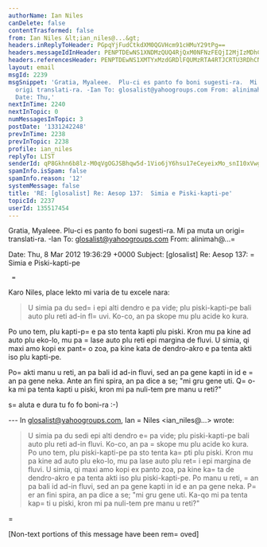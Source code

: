 ```yaml
---
authorName: Ian Niles
canDelete: false
contentTrasformed: false
from: Ian Niles &lt;ian_niles@...&gt;
headers.inReplyToHeader: PGpqYjFudCtkdXM0QGVHcm91cHMuY29tPg==
headers.messageIdInHeader: PENPTDEwNS1XNDMzQUQ4RjQxM0NFNzFEQjI2MjIzMDhCNTcwQHBoeC5nYmw+
headers.referencesHeader: PENPTDEwNS1XMTYxMzdGRDlFQUMzRTA4RTJCRTU3RDhCNTYwQHBoeC5nYmw+LDxqamIxbnQrZHVzNEBlR3JvdXBzLmNvbT4=
layout: email
msgId: 2239
msgSnippet: 'Gratia, Myaleee.  Plu-ci es panto fo boni sugesti-ra.  Mi pa muta un
  origi translati-ra. -Ian To: glosalist@yahoogroups.com From: alinimah@yahoo.com
  Date: Thu,'
nextInTime: 2240
nextInTopic: 0
numMessagesInTopic: 3
postDate: '1331242248'
prevInTime: 2238
prevInTopic: 2238
profile: ian_niles
replyTo: LIST
senderId: qP8Gkhn6b8lz-M0qVgOGJSBhqw5d-1Vio6jY6hsu17eCeyeixMo_snI10xVwgyEusBcPAlSB1_tDK6D4kww1T_q2EWFonTSZ
spamInfo.isSpam: false
spamInfo.reason: '12'
systemMessage: false
title: 'RE: [glosalist] Re: Aesop 137:  Simia e Piski-kapti-pe'
topicId: 2237
userId: 135517454
---
```



Gratia, Myaleee.  Plu-ci es panto fo boni sugesti-ra.  Mi pa muta un origi=
 translati-ra. -Ian
 To: glosalist@yahoogroups.com
From: alinimah@...=

Date: Thu, 8 Mar 2012 19:36:29 +0000
Subject: [glosalist] Re: Aesop 137:  =
Simia e Piski-kapti-pe


















 



  


    
      
      
     =
 Karo Niles, place lekto mi varia de tu excele nara:



> U simia pa du sed=
i epi alti dendro e pa vide; plu piski-kapti-pe bali auto plu reti ad-in fl=
uvi.  Ko-co, an pa skope mu plu acide ko kura.  



Po uno tem, plu kapti-p=
e pa sto tenta kapti plu piski.  Kron mu pa kine ad auto plu eko-lo, mu pa =
lase auto plu reti epi margina de fluvi.  U simia, qi maxi amo kopi ex pant=
o zoa, pa kine kata de dendro-akro e pa tenta akti iso plu kapti-pe. 



Po=
 akti manu u reti, an pa bali id ad-in fluvi, sed an pa gene kapti in id e =
an pa gene neka.  Ante an fini spira, an pa dice a se; "mi gru gene uti.  Q=
o-ka mi pa tenta kapti u piski, kron mi pa nuli-tem pre manu u reti?"

>

s=
aluta e dura tu fo fo boni-ra :-)



--- In glosalist@yahoogroups.com, Ian =
Niles <ian_niles@...> wrote:

>

> 

> U simia pa du sedi epi alti dendro e=
 pa vide; plu piski-kapti-pe bali auto plu reti ad-in fluvi.  Ko-co, an pa =
skope mu plu acide ko kura.  Po uno tem, plu piski-kapti-pe pa sto tenta ka=
pti plu piski.  Kron mu pa kine ad auto plu eko-lo, mu pa lase auto plu ret=
i epi margina de fluvi.  U simia, qi maxi amo kopi ex panto zoa, pa kine ka=
ta de dendro-akro e pa tenta akti iso plu piski-kapti-pe.  Po manu u reti, =
an pa bali id ad-in fluvi, sed an pa gene kapti in id e an pa gene neka.  P=
er an fini spira, an pa dice a se; "mi gru gene uti.  Ka-qo mi pa tenta kap=
ti u piski, kron mi pa nuli-tem pre manu u reti?"

>





    
     

    
=
    






   		 	   		  

[Non-text portions of this message have been rem=
oved]


